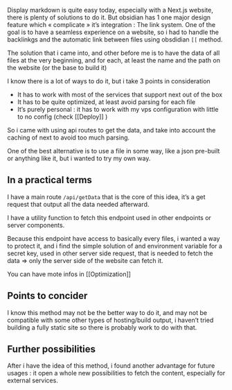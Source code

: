 Display markdown is quite easy today, especially with a Next.js website, there is plenty of solutions to do it.
But obsidian has 1 one major design feature which « complicate » it’s integration : The link system.
One of the goal is to have a seamless experience on a website, so i had to handle the backlinkgs and the automatic link between files using obsdidian `[[` method.

The solution that i came into, and other before me is to have the data of all files at the very beginning, and for each, at least the name and the path on the website (or the base to build it)

I know there is a lot of ways to do it, but i take 3 points in consideration
- It has to work with most of the services that support next out of the box
- It has to be quite optimized, at least avoid parsing for each file
- It’s purely personal : it has to work with my vps configuration with little to no config (check [[Deploy]] )

So i came with using api routes to get the data, and take into account the caching of next to avoid too much parsing.

One of the best alternative is to use a file in some way, like a json pre-built or anything like it, but i wanted to try my own way.

## In a practical terms

I have a main route `/api/getData` that is the core of this idea, it’s a get request that output all the data needed afterward.

I have a utility function to fetch this endpoint used in other endpoints or server components.

Because this endpoint have access to basically every files, i wanted a way to protect it, and i find the simple solution of and environment variable for a secret key, used in other server side request, that is needed to fetch the data => only the server side of the website can fetch it.

You can have mote infos in [[Optimization]]

## Points to concider
I know this method may not be the better way to do it, and may not be compatible with some other types of hosting/build output, i haven’t tried building a fully static site so there is probably work to do with that.

## Further possibilities
After i have the idea of this method, i found another advantage for future usages : it open a whole new possibilities to fetch the content, especially for external services.